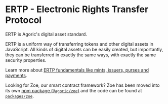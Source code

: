 # ERTP - Electronic Rights Transfer Protocol

ERTP is Agoric's digital asset standard.

ERTP is a uniform way of transferring tokens and other digital
assets in JavaScript. All kinds of digital assets can be easily
created, but importantly, they can be transferred in exactly the same
ways, with exactly the same security properties. 

Learn more about [ERTP fundamentals like mints, issuers, purses and payments](https://agoric.com/documentation/ertp/guide/).

Looking for Zoe, our smart contract framework? Zoe has been moved into its own [npm package (`@agoric/zoe`)](https://www.npmjs.com/package/@agoric/zoe) and the code can be found at [`packages/zoe`](https://github.com/Agoric/agoric-sdk/tree/HEAD/packages/zoe#zoe).
